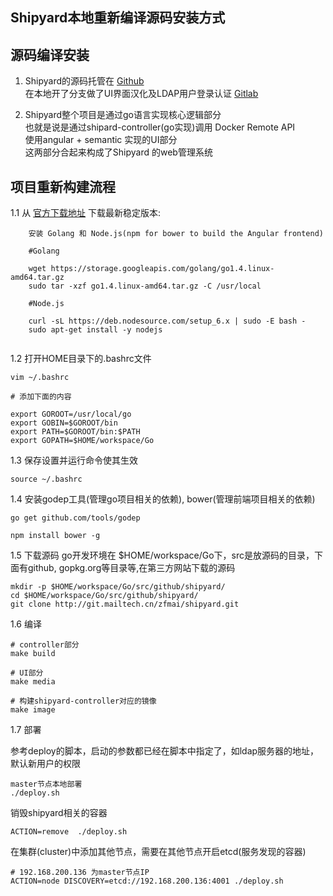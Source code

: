 ## Shipyard本地重新编译源码安装方式

## 源码编译安装

 1. Shipyard的源码托管在 [Github](https://github.com/shipyard/shipyard)  
    在本地开了分支做了UI界面汉化及LDAP用户登录认证 [Gitlab](http://git.mailtech.cn/zfmai/shipyard)  

 2. Shipyard整个项目是通过go语言实现核心逻辑部分  
    也就是说是通过shipard-controller(go实现)调用 Docker Remote API  
    使用angular + semantic 实现的UI部分  
    这两部分合起来构成了Shipyard 的web管理系统  
 
## 项目重新构建流程 
 
  1.1 从 [官方下载地址](https://golang.org/dl/) 下载最新稳定版本:
  
```
    安装 Golang 和 Node.js(npm for bower to build the Angular frontend)
    
    #Golang
    
    wget https://storage.googleapis.com/golang/go1.4.linux-amd64.tar.gz  
    sudo tar -xzf go1.4.linux-amd64.tar.gz -C /usr/local
    
    #Node.js 
    
    curl -sL https://deb.nodesource.com/setup_6.x | sudo -E bash -
    sudo apt-get install -y nodejs
    
```  
  1.2 打开HOME目录下的.bashrc文件
```
vim ~/.bashrc

# 添加下面的内容 

export GOROOT=/usr/local/go
export GOBIN=$GOROOT/bin
export PATH=$GOROOT/bin:$PATH
export GOPATH=$HOME/workspace/Go
```
1.3 保存设置并运行命令使其生效
```
source ~/.bashrc
```
1.4 安装godep工具(管理go项目相关的依赖), bower(管理前端项目相关的依赖) 

```
go get github.com/tools/godep

npm install bower -g
```
1.5 下载源码
go开发环境在 $HOME/workspace/Go下，src是放源码的目录，下面有github, gopkg.org等目录等,在第三方网站下载的源码

```
mkdir -p $HOME/workspace/Go/src/github/shipyard/
cd $HOME/workspace/Go/src/github/shipyard/
git clone http://git.mailtech.cn/zfmai/shipyard.git
```

1.6 编译

```
# controller部分
make build

# UI部分 
make media

# 构建shipyard-controller对应的镜像
make image 
```

1.7 部署

参考deploy的脚本，启动的参数都已经在脚本中指定了，如ldap服务器的地址，默认新用户的权限

```
master节点本地部署
./deploy.sh
```

销毁shipyard相关的容器
```
ACTION=remove  ./deploy.sh 
```

在集群(cluster)中添加其他节点，需要在其他节点开启etcd(服务发现的容器)

```
# 192.168.200.136 为master节点IP 
ACTION=node DISCOVERY=etcd://192.168.200.136:4001 ./deploy.sh 
```


          
      
    


